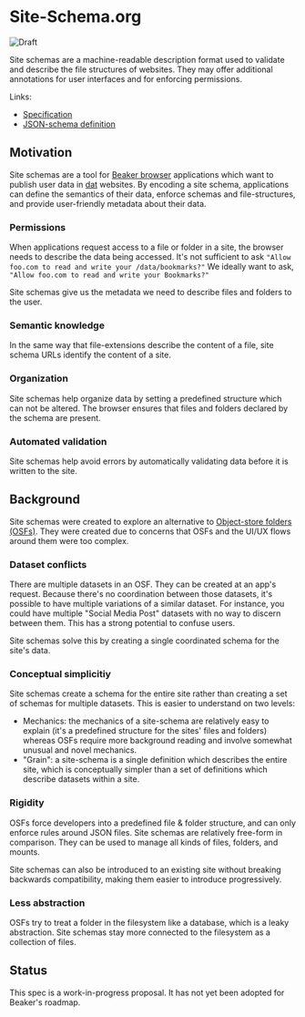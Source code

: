 # Site-Schema.org

![Draft](https://img.shields.io/badge/Draft-In%20progress-yellow.svg)

Site schemas are a machine-readable description format used to validate and describe the file structures of websites. They may offer additional annotations for user interfaces and for enforcing permissions.

Links:

 - [Specification](./draft-01.md)
 - [JSON-schema definition](./draft-01.json)

## Motivation

Site schemas are a tool for [Beaker browser](https://beakerbrowser.com) applications which want to publish user data in [dat](https://datproject.org) websites. By encoding a site schema, applications can define the semantics of their data, enforce schemas and file-structures, and provide user-friendly metadata about their data.

### Permissions

When applications request access to a file or folder in a site, the browser needs to describe the data being accessed. It's not sufficient to ask `"Allow foo.com to read and write your /data/bookmarks?"` We ideally want to ask, `"Allow foo.com to read and write your Bookmarks?"`

Site schemas give us the metadata we need to describe files and folders to the user.

### Semantic knowledge

In the same way that file-extensions describe the content of a file, site schema URLs identify the content of a site.

### Organization

Site schemas help organize data by setting a predefined structure which can not be altered. The browser ensures that files and folders declared by the schema are present.

### Automated validation

Site schemas help avoid errors by automatically validating data before it is written to the site.

## Background

Site schemas were created to explore an alternative to [Object-store folders (OSFs)](https://github.com/beakerbrowser/specs/blob/master/object-store-folder.md). They were created due to concerns that OSFs and the UI/UX flows around them were too complex.

### Dataset conflicts

There are multiple datasets in an OSF. They can be created at an app's request. Because there's no coordination between those datasets, it's possible to have multiple variations of a similar dataset. For instance, you could have multiple "Social Media Post" datasets with no way to discern between them. This has a strong potential to confuse users.

Site schemas solve this by creating a single coordinated schema for the site's data.

### Conceptual simplicitiy

Site schemas create a schema for the entire site rather than creating a set of schemas for multiple datasets. This is easier to understand on two levels:

 - Mechanics: the mechanics of a site-schema are relatively easy to explain (it's a predefined structure for the sites' files and folders) whereas OSFs require more background reading and involve somewhat unusual and novel mechanics.
 - "Grain": a site-schema is a single definition which describes the entire site, which is conceptually simpler than a set of definitions which describe datasets within a site.

### Rigidity

OSFs force developers into a predefined file & folder structure, and can only enforce rules around JSON files. Site schemas are relatively free-form in comparison. They can be used to manage all kinds of files, folders, and mounts.

Site schemas can also be introduced to an existing site without breaking backwards compatibility, making them easier to introduce progressively.

### Less abstraction

OSFs try to treat a folder in the filesystem like a database, which is a leaky abstraction. Site schemas stay more connected to the filesystem as a collection of files.

## Status

This spec is a work-in-progress proposal. It has not yet been adopted for Beaker's roadmap.